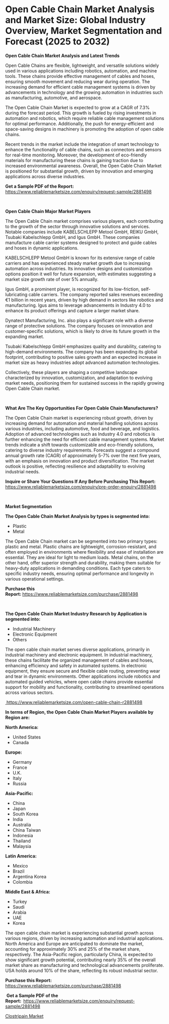 <p><h1>Open Cable Chain Market Analysis and Market Size: Global Industry Overview, Market Segmentation and Forecast (2025 to 2032)</h1></p><p><strong>Open Cable Chain Market Analysis and Latest Trends</strong></p>
<p><p>Open Cable Chains are flexible, lightweight, and versatile solutions widely used in various applications including robotics, automation, and machine tools. These chains provide effective management of cables and hoses, ensuring smooth movement and reducing wear during operation. The increasing demand for efficient cable management systems is driven by advancements in technology and the growing automation in industries such as manufacturing, automotive, and aerospace.</p><p>The Open Cable Chain Market is expected to grow at a CAGR of 7.3% during the forecast period. This growth is fueled by rising investments in automation and robotics, which require reliable cable management solutions for optimal performance. Additionally, the push for energy-efficient and space-saving designs in machinery is promoting the adoption of open cable chains. </p><p>Recent trends in the market include the integration of smart technology to enhance the functionality of cable chains, such as connectors and sensors for real-time monitoring. Moreover, the development of eco-friendly materials for manufacturing these chains is gaining traction due to increased environmental awareness. Overall, the Open Cable Chain Market is positioned for substantial growth, driven by innovation and emerging applications across diverse industries.</p></p>
<p><strong>Get a Sample PDF of the Report:&nbsp;</strong> <a href="https://www.reliablemarketsize.com/enquiry/request-sample/2881498?utm_campaign=2804&utm_medium=2&utm_source=Github&utm_content=ia&utm_term=12032025&utm_id=open-cable-chain">https://www.reliablemarketsize.com/enquiry/request-sample/2881498</a></p>
<p>&nbsp;</p>
<p><strong>Open Cable Chain Major Market Players</strong></p>
<p><p>The Open Cable Chain market comprises various players, each contributing to the growth of the sector through innovative solutions and services. Notable companies include KABELSCHLEPP Metool GmbH, REIKU GmbH, Tsubaki Kabelschlepp GmbH, and Igus GmbH. These companies manufacture cable carrier systems designed to protect and guide cables and hoses in dynamic applications.</p><p>KABELSCHLEPP Metool GmbH is known for its extensive range of cable carriers and has experienced steady market growth due to increasing automation across industries. Its innovative designs and customization options position it well for future expansion, with estimates suggesting a market size growth rate of over 5% annually.</p><p>Igus GmbH, a prominent player, is recognized for its low-friction, self-lubricating cable carriers. The company reported sales revenues exceeding €1 billion in recent years, driven by high demand in sectors like robotics and manufacturing. Igus aims to leverage advancements in Industry 4.0 to enhance its product offerings and capture a larger market share.</p><p>Dynatect Manufacturing, Inc. also plays a significant role with a diverse range of protective solutions. The company focuses on innovation and customer-specific solutions, which is likely to drive its future growth in the expanding market.</p><p>Tsubaki Kabelschlepp GmbH emphasizes quality and durability, catering to high-demand environments. The company has been expanding its global footprint, contributing to positive sales growth and an expected increase in market size as heavy industries adopt advanced automation technologies.</p><p>Collectively, these players are shaping a competitive landscape characterized by innovation, customization, and adaptation to evolving market needs, positioning them for sustained success in the rapidly growing Open Cable Chain market.</p></p>
<p>&nbsp;</p>
<p><strong>What Are The Key Opportunities For Open Cable Chain Manufacturers?</strong></p>
<p><p>The Open Cable Chain market is experiencing robust growth, driven by increasing demand for automation and material handling solutions across various industries, including automotive, food and beverage, and logistics. Adoption of advanced technologies such as Industry 4.0 and robotics is further enhancing the need for efficient cable management systems. Market trends indicate a shift towards customizable and eco-friendly solutions, catering to diverse industry requirements. Forecasts suggest a compound annual growth rate (CAGR) of approximately 5-7% over the next five years, with an emphasis on innovation and product diversification. The market outlook is positive, reflecting resilience and adaptability to evolving industrial needs.</p></p>
<p><strong>Inquire or Share Your Questions If Any Before Purchasing This Report:</strong> <a href="https://www.reliablemarketsize.com/enquiry/pre-order-enquiry/2881498?utm_campaign=2804&utm_medium=2&utm_source=Github&utm_content=ia&utm_term=12032025&utm_id=open-cable-chain">https://www.reliablemarketsize.com/enquiry/pre-order-enquiry/2881498</a></p>
<p>&nbsp;</p>
<p><strong>Market Segmentation</strong></p>
<p><strong>The Open Cable Chain Market Analysis by types is segmented into:</strong></p>
<p><ul><li>Plastic</li><li>Metal</li></ul></p>
<p><p>The Open Cable Chain market can be segmented into two primary types: plastic and metal. Plastic chains are lightweight, corrosion-resistant, and often employed in environments where flexibility and ease of installation are essential. They are ideal for light to medium loads. Metal chains, on the other hand, offer superior strength and durability, making them suitable for heavy-duty applications in demanding conditions. Each type caters to specific industry needs, ensuring optimal performance and longevity in various operational settings.</p></p>
<p><strong>Purchase this Report:&nbsp;</strong><a href="https://www.reliablemarketsize.com/purchase/2881498?utm_campaign=2804&utm_medium=2&utm_source=Github&utm_content=ia&utm_term=12032025&utm_id=open-cable-chain">https://www.reliablemarketsize.com/purchase/2881498</a></p>
<p>&nbsp;</p>
<p><strong>The Open Cable Chain Market Industry Research by Application is segmented into:</strong></p>
<p><ul><li>Industrial Machinery</li><li>Electronic Equipment</li><li>Others</li></ul></p>
<p><p>The open cable chain market serves diverse applications, primarily in industrial machinery and electronic equipment. In industrial machinery, these chains facilitate the organized management of cables and hoses, enhancing efficiency and safety in automated systems. In electronic equipment, they ensure secure and flexible cable routing, preventing wear and tear in dynamic environments. Other applications include robotics and automated guided vehicles, where open cable chains provide essential support for mobility and functionality, contributing to streamlined operations across various sectors.</p></p>
<p><a href="https://www.reliablemarketsize.com/open-cable-chain-r2881498?utm_campaign=2804&utm_medium=2&utm_source=Github&utm_content=ia&utm_term=12032025&utm_id=open-cable-chain">&nbsp;https://www.reliablemarketsize.com/open-cable-chain-r2881498</a></p>
<p><strong>In terms of Region, the Open Cable Chain Market Players available by Region are:</strong></p>
<p>
    <p> <strong> North America: </strong>
        <ul>
            <li>United States</li>
            <li>Canada</li>
        </ul>
        </p> 
    <p> <strong> Europe: </strong>
        <ul>
            <li>Germany</li>
            <li>France</li>
            <li>U.K.</li>
            <li>Italy</li>
            <li>Russia</li>
        </ul>
        </p> 
    <p> <strong> Asia-Pacific: </strong>
        <ul>
            <li>China</li>
            <li>Japan</li>
            <li>South Korea</li>
            <li>India</li>
            <li>Australia</li>
            <li>China Taiwan</li>
            <li>Indonesia</li>
            <li>Thailand</li>
            <li>Malaysia</li>
        </ul>
        </p> 
    <p> <strong> Latin America: </strong>
        <ul>
            <li>Mexico</li>
            <li>Brazil</li>
            <li>Argentina Korea</li>
            <li>Colombia</li>
        </ul>
        </p> 
    <p> <strong> Middle East & Africa: </strong>
        <ul>
            <li>Turkey</li>
            <li>Saudi</li>
            <li>Arabia</li>
            <li>UAE</li>
            <li>Korea</li>
        </ul>
    </p>
    </p>
<p><p>The open cable chain market is experiencing substantial growth across various regions, driven by increasing automation and industrial applications. North America and Europe are anticipated to dominate the market, accounting for approximately 30% and 25% of the market share, respectively. The Asia-Pacific region, particularly China, is expected to show significant growth potential, contributing nearly 35% of the overall market share as manufacturing and technological advancements proliferate. USA holds around 10% of the share, reflecting its robust industrial sector.</p></p>
<p><strong>Purchase this Report: </strong><a href="https://www.reliablemarketsize.com/purchase/2881498?utm_campaign=2804&utm_medium=2&utm_source=Github&utm_content=ia&utm_term=12032025&utm_id=open-cable-chain">https://www.reliablemarketsize.com/purchase/2881498</a></p>
<p>&nbsp;<strong>Get a Sample PDF of the Report:&nbsp;&nbsp;</strong><a href="https://www.reliablemarketsize.com/enquiry/request-sample/2881498?utm_campaign=2804&utm_medium=2&utm_source=Github&utm_content=ia&utm_term=12032025&utm_id=open-cable-chain">https://www.reliablemarketsize.com/enquiry/request-sample/2881498</a></p>
<p><strong></strong></p>
<p><p><a href="https://github.com/watzondechao/Market-Research-Report-List-1/blob/main/clostripain-market.md?utm_campaign=2804&utm_medium=2&utm_source=Github&utm_content=ia&utm_term=12032025&utm_id=open-cable-chain">Clostripain Market</a></p></p>